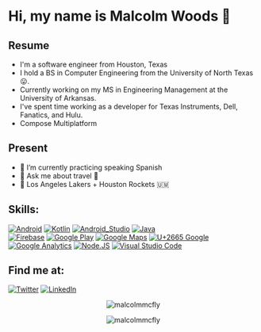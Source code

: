 # Hi, my name is Malcolm Woods 👋

## Resume
- I'm a software engineer from Houston, Texas</br>
- I hold a BS in Computer Engineering from the University of North Texas 😛.</br>
- Currently working on my MS in Engineering Management at the University of Arkansas.</br>
- I've spent time working as a developer for Texas Instruments, Dell, Fanatics, and Hulu.</br>
- Compose Multiplatform

## Present
- 🔭 I’m currently practicing speaking Spanish
- 💬 Ask me about travel 🚀
- 🏀 Los Angeles Lakers + Houston Rockets 🇺🇲

## Skills:

[![Android](https://img.shields.io/badge/Android-3DDC84?style=for-the-badge&logo=android&logoColor=white&labelColor=101010)]()
[![Kotlin](https://img.shields.io/badge/Kotlin-0095D5?style=for-the-badge&logo=kotlin&logoColor=white&labelColor=101010)]()
[![Android_Studio](https://img.shields.io/badge/Android_Studio-3DDC84?style=for-the-badge&logo=android-studio&logoColor=white&labelColor=101010)]()
[![Java](https://img.shields.io/badge/Java-007396?style=for-the-badge&logo=java&logoColor=white&labelColor=101010)]()
</br>
[![Firebase](https://img.shields.io/badge/Firebase-FFCA28?style=for-the-badge&logo=firebase&logoColor=white&labelColor=101010)]()
[![Google Play](https://img.shields.io/badge/Google_Play-414141?style=for-the-badge&logo=google%20play&logoColor=white&labelColor=101010)]()
[![Google Maps](https://img.shields.io/badge/Google_Maps-4285F4?style=for-the-badge&logo=google%20maps&logoColor=white&labelColor=101010)]()
[![U+2665 Google](https://img.shields.io/badge/❤️_Google-EC1C24?style=for-the-badge&logo=google&logoColor=white&labelColor=101010)]()
</br>
[![Google Analytics](https://img.shields.io/badge/Google_Analytics-E37400?style=for-the-badge&logo=google%20analytics&logoColor=white&labelColor=101010)]()
[![Node.JS](https://img.shields.io/badge/Node.JS-339933?style=for-the-badge&logo=node.js&logoColor=white&labelColor=101010)]()
[![Visual Studio Code](https://img.shields.io/badge/Visual_Studio_Code-007ACC?style=for-the-badge&logo=Visual%20Studio%20Code&logoColor=white&labelColor=101010)]()

## Find me at:
[![Twitter](https://img.shields.io/badge/Twitter-@imalcolmmcfly-1DA1F2?style=for-the-badge&logo=twitter&logoColor=white&labelColor=101010)](https://twitter.com/iMalcolmMcFly)
[![LinkedIn](https://img.shields.io/badge/LinkedIn-Malcolm_Woods-0077B5?style=for-the-badge&logo=linkedin&logoColor=white&labelColor=101010)](https://www.linkedin.com/in/malcolmmcfly/)
</br>

<p align="center"><img src="https://komarev.com/ghpvc/?username=malcolmmcfly" alt="malcolmmcfly" /></p>
<p align="center"><img src="https://github-readme-stats.vercel.app/api?username=malcolmmcfly&show_icons=true" alt="malcolmmcfly" /></p>
